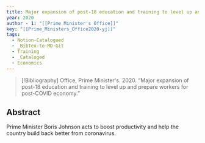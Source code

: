```yaml
---
title: Major expansion of post-18 education and training to level up and prepare workers for post-COVID economy
year: 2020
author - 1: "[[Prime Minister's Office]]"
key: "[[Prime_Ministers_Office2020-yj]]"
tags:
  - Notion-Catalogued
  - _BibTex-to-MD-Git
  - Training
  - _Cataloged
  - Economics
---
```


> [!Bibliography]
> Office, Prime Minister's. 2020. “Major expansion of post-18 education and training to level up and prepare workers for post-COVID economy.” 

## Abstract
Prime Minister Boris Johnson acts to boost productivity and help the country build back better from coronavirus.